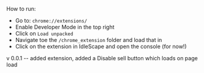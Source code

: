 How to run:

- Go to: `chrome://extensions/`
- Enable Developer Mode in the top right
- Click on `Load unpacked`
- Navigate toe the `/chrome_extension` folder and load that in
- Click on the extension in IdleScape and open the console (for now!)


v 0.0.1 -- 
added extension, added a Disable sell button which loads on page load